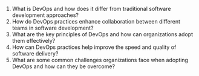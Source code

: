 

1. What is DevOps and how does it differ from traditional software development approaches?
2. How do DevOps practices enhance collaboration between different teams in software development?
3. What are the key principles of DevOps and how can organizations adopt them effectively?
4. How can DevOps practices help improve the speed and quality of software delivery?
5. What are some common challenges organizations face when adopting DevOps and how can they be overcome?